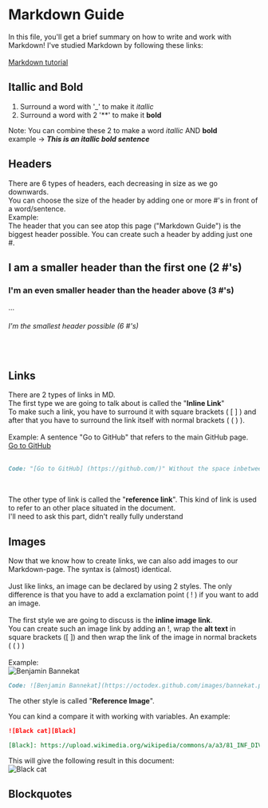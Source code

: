 # Markdown Guide 
In this file, you'll get a brief summary on how to write and work with Markdown! 
I've studied Markdown by following these links: 
<br>
<br>
[Markdown tutorial](https://www.markdowntutorial.com/)


## Itallic and Bold
1. Surround a word with '_' to make it _itallic_
2. Surround a word with 2 '**' to make it **bold**

Note: You can combine these 2 to make a word _itallic_ AND **bold** <br>
example -> **_This is an itallic bold sentence_**

## Headers
There are 6 types of headers, each decreasing in size as we go downwards. <br>
You can choose the size of the header by adding one or more #'s in front of a word/sentence. <br>
Example: <br>
The header that you can see atop this page ("Markdown Guide") is the biggest header possible. You can create such a header by adding just one #. <br>
## I am a smaller header than the first one (2 #'s)
### I'm an even smaller header than the header above (3 #'s)
...
###### I'm the smallest header possible (6 #'s)

<br>

## Links 
There are 2 types of links in MD. <br>
The first type we are going to talk about is called the "**Inline Link**" <br>
To make such a link, you have to surround it with square brackets ( [ ] ) and after that you have to surround the link itself with normal brackets ( ( ) ). <br>
<br>
Example: A sentence "Go to GitHub" that refers to the main GitHub page. <br>
[Go to GitHub](https://github.com/) <br>
<br>
```Markdown
Code: "[Go to GitHub] (https://github.com/)" Without the space inbetween!
```
<br>

The other type of link is called the "**reference link**". This kind of link is used to refer to an other place situated in the document.
<br>
I'll need to ask this part, didn't really fully understand

## Images
Now that we know how to create links, we can also add images to our Markdown-page. The syntax is (almost) identical.
<br>
<br>
Just like links, an image can be declared by using 2 styles. The only difference is that you have to add a exclamation point ( ! ) if you want to add an image.
<br>
<br>
The first style we are going to discuss is the **inline image link**. <br>
You can create such an image link by adding an !, wrap the **alt text** in square brackets ([ ]) and then wrap the link of the image in normal brackets ( ( ) )
<br>
<br>
Example: <br>
![Benjamin Bannekat](https://octodex.github.com/images/bannekat.png)
<br>
```Markdown
Code: ![Benjamin Bannekat](https://octodex.github.com/images/bannekat.png)
```
The other style is called "**Reference Image**".

You can kind a compare it with working with variables. An example:
```markdown
![Black cat][Black]

[Black]: https://upload.wikimedia.org/wikipedia/commons/a/a3/81_INF_DIV_SSI.jpg
```

This will give the following result in this document: <br>
![Black cat][Black]

[Black]: https://upload.wikimedia.org/wikipedia/commons/a/a3/81_INF_DIV_SSI.jpg


## Blockquotes

